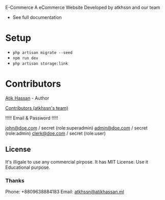 E-Commerce
A eCommerce Website Developed by atkhssn and our team

- See full documentation

# Setup
* `php artisan migrate --seed`
* `npm run dev`
* `php artisan storage:link`

# Contributors
[Atik Hassan](http://atikhassan.ml) - Author

[Contributors (atkhssn's team)](http://blog.atikhassan.ml)


!!!!! Email & Password !!!!!

john@doe.com / secret (role:superadmin)
admin@doe.com / secret (role:admin)
clerk@doe.com / secret (role:user)


## License
It's illigale to use any commercial pirpose.
It has MIT License.
Use it Educational purpose.

### Thanks ###

Phone: +8809638884183
Email: atkhssn@atikhassan.ml
